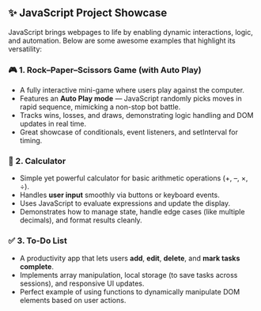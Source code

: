 
## ✨ JavaScript Project Showcase

JavaScript brings webpages to life by enabling dynamic interactions, logic, and automation. Below are some awesome examples that highlight its versatility:

### 🎮 1. Rock–Paper–Scissors Game (with Auto Play)
- A fully interactive mini-game where users play against the computer.
- Features an **Auto Play mode** — JavaScript randomly picks moves in rapid sequence, mimicking a non-stop bot battle.
- Tracks wins, losses, and draws, demonstrating logic handling and DOM updates in real time.
- Great showcase of conditionals, event listeners, and setInterval for timing.

### 🧮 2. Calculator
- Simple yet powerful calculator for basic arithmetic operations (+, –, ×, ÷).
- Handles **user input** smoothly via buttons or keyboard events.
- Uses JavaScript to evaluate expressions and update the display.
- Demonstrates how to manage state, handle edge cases (like multiple decimals), and format results cleanly.

### ✅ 3. To-Do List
- A productivity app that lets users **add**, **edit**, **delete**, and **mark tasks complete**.
- Implements array manipulation, local storage (to save tasks across sessions), and responsive UI updates.
- Perfect example of using functions to dynamically manipulate DOM elements based on user actions.

